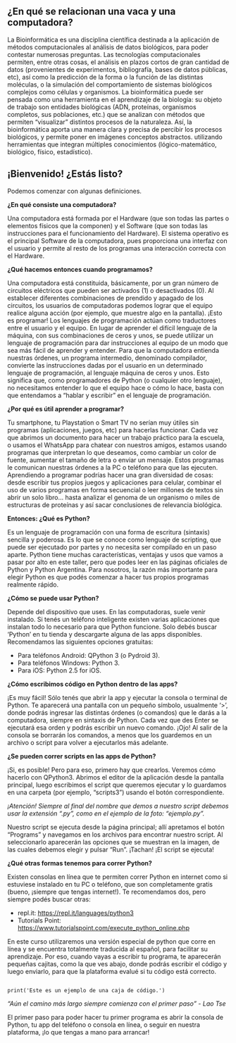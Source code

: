 ## ¿En qué se relacionan una vaca y una computadora?
La Bioinformática es una disciplina científica destinada a la aplicación de métodos computacionales al análisis de datos biológicos, para poder contestar numerosas preguntas. Las tecnologías computacionales permiten, entre otras cosas, el análisis en plazos cortos de gran cantidad de datos (provenientes de experimentos, bibliografía, bases de datos públicas, etc), así como la predicción de la forma o la función de las distintas moléculas, o la simulación del comportamiento de sistemas biológicos complejos como células y organismos. 
La bioinformática puede ser pensada como una herramienta en el aprendizaje de la biología: su objeto de trabajo son entidades biológicas (ADN, proteínas, organismos completos, sus poblaciones, etc.) que se analizan con métodos que permiten “visualizar” distintos procesos de la naturaleza. Así, la bioinformática aporta una manera clara y precisa de percibir los procesos biológicos, y permite poner en imágenes conceptos abstractos. utilizando herramientas que integran múltiples conocimientos (lógico-matemático, biológico, físico, estadístico).

## ¡Bienvenido! ¿Estás listo?
Podemos comenzar con algunas definiciones.

**¿En qué consiste una computadora?**

Una computadora está formada por el Hardware (que son todas las partes o elementos físicos que la
componen) y el Software (que son todas las instrucciones para el funcionamiento del Hardware). El
sistema operativo es el principal Software de la computadora, pues proporciona una interfaz con el
usuario y permite al resto de los programas una interacción correcta con el Hardware.

**¿Qué hacemos entonces cuando programamos?**

Una computadora está constituida, básicamente, por un gran número de circuitos eléctricos que
pueden ser activados (1) o desactivados (0). Al establecer diferentes combinaciones de prendido y
apagado de los circuitos, los usuarios de computadoras podemos lograr que el equipo realice alguna
acción (por ejemplo, que muestre algo en la pantalla). ¡Esto es programar!
Los lenguajes de programación actúan como traductores entre el usuario y el equipo. En lugar de
aprender el difícil lenguaje de la máquina, con sus combinaciones de ceros y unos, se puede utilizar un
lenguaje de programación para dar instrucciones al equipo de un modo que sea más fácil de aprender
y entender. Para que la computadora entienda nuestras órdenes, un programa intermedio, denominado
compilador, convierte las instrucciones dadas por el usuario en un determinado lenguaje de
programación, al lenguaje máquina de ceros y unos.
Esto significa que, como programadores de Python (o cualquier otro lenguaje), no necesitamos
entender lo que el equipo hace o cómo lo hace, basta con que entendamos a “hablar y escribir” en el
lenguaje de programación.

**¿Por qué es útil aprender a programar?**

Tu smartphone, tu Playstation o Smart TV no serían muy útiles sin programas
(aplicaciones, juegos, etc) para hacerlas funcionar. Cada vez que abrimos un
documento para hacer un trabajo práctico para la escuela, o usamos el WhatsApp para
chatear con nuestros amigos, estamos usando programas que interpretan lo que
deseamos, como cambiar un color de fuente, aumentar el tamaño de letra o enviar un
mensaje. Estos programas le comunican nuestras órdenes a la PC o teléfono para que las ejecuten.
Aprendiendo a programar podrías hacer una gran diversidad de cosas: desde escribir tus propios
juegos y aplicaciones para celular, combinar el uso de varios programas en forma secuencial o leer
millones de textos sin abrir un solo libro… hasta analizar el genoma de un organismo o miles de
estructuras de proteínas y así sacar conclusiones de relevancia biológica.

**Entonces: ¿Qué es Python?**

Es un lenguaje de programación con una forma de escritura (sintaxis) sencilla y poderosa. Es lo que se
conoce como lenguaje de scripting, que puede ser ejecutado por partes y no necesita
ser compilado en un paso aparte. Python tiene muchas características, ventajas y usos
que vamos a pasar por alto en este taller, pero que podes leer en las páginas oficiales
de Python y Python Argentina. Para nosotros, la razón más importante para elegir
Python es que podés comenzar a hacer tus propios programas realmente rápido.

**¿Cómo se puede usar Python?**

Depende del dispositivo que uses. En las computadoras, suele venir instalado. Si tenés
un teléfono inteligente existen varias aplicaciones que instalan todo lo necesario para
que Python funcione. Solo debés buscar ‘Python’ en tu tienda y descargarte alguna de
las apps disponibles. Recomendamos las siguientes opciones gratuitas:
- Para teléfonos Android: QPython 3 (o Pydroid 3).
- Para teléfonos Windows: Python 3.
- Para iOS: Python 2.5 for iOS.

**¿Cómo escribimos código en Python dentro de las apps?**

¡Es muy fácil! Sólo tenés que abrir la app y ejecutar la consola o terminal de Python. Te aparecerá una
pantalla con un pequeño símbolo, usualmente ‘>’, donde podrás ingresar las distintas órdenes (o
comandos) que le darás a la computadora, siempre en sintaxis de Python. Cada vez que des Enter se
ejecutará esa orden y podrás escribir un nuevo comando. ¡Ojo! Al salir de la consola se borrarán los
comandos, a menos que los guardemos en un archivo o script para volver a ejecutarlos más adelante.

**¿Se pueden correr scripts en las apps de Python?**

¡Si, es posible! Pero para eso, primero hay que crearlos. Veremos cómo hacerlo con QPython3.
Abrimos el editor de la aplicación desde la pantalla principal, luego escribimos el script que queremos
ejecutar y lo guardamos en una carpeta (por ejemplo, “scripts3”) usando el botón correspondiente.

_¡Atención! Siempre al final del nombre que demos a nuestro script debemos usar la extensión “.py”,_
_como en el ejemplo de la foto: “ejemplo.py”._

Nuestro script se ejecuta desde la página principal; allí apretamos el botón “Programs” y navegamos
en los archivos para encontrar nuestro script. Al seleccionarlo aparecerán las opciones que se
muestran en la imagen, de las cuales debemos elegir y pulsar “Run”. ¡Tachan! ¡El script se ejecuta!

**¿Qué otras formas tenemos para correr Python?**

Existen consolas en línea que te permiten correr Python en internet como si estuviese
instalado en tu PC o teléfono, que son completamente gratis (bueno, ¡siempre que
tengas internet!). Te recomendamos dos, pero siempre podés buscar otras:
- repl.it: https://repl.it/languages/python3
- Tutorials Point: https://www.tutorialspoint.com/execute_python_online.php

En este curso utilizaremos una versión especial de python que corre en línea y se encuentra totalmente traducida al español, para facilitar su aprendizaje. Por eso, cuando vayas a escribir tu programa, te aparecerán pequeñas cajitas, como la que ves abajo, donde podrás escribir el código y luego enviarlo, para que la plataforma evalué si tu código está correcto.

``` 

print('Este es un ejemplo de una caja de código.')
```



_“Aún el camino más largo siempre comienza con el primer paso” - Lao Tse_

El primer paso para poder hacer tu primer programa es abrir la consola de Python, tu app del teléfono
o consola en línea, o seguir en nuestra plataforma, ¡lo que tengas a mano para arrancar! 